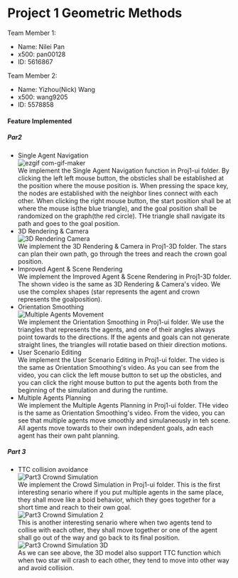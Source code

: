 # Project 1 Geometric Methods 

Team Member 1: 

- Name: Nilei Pan
- x500: pan00128
- ID: 5616867

Team Member 2:

- Name: Yizhou(Nick) Wang
- x500: wang9205
- ID: 5578858

#### Feature Implemented

##### Par2

- Single Agent Navigation <br />
![ezgif com-gif-maker](https://user-images.githubusercontent.com/57411086/193336458-3d989052-6cc4-4397-a900-52fad8be3373.gif) <br />
We implement the Single Agent Navigation function in Proj1-ui folder. By clicking the left left mouse button, the obsticles shall be established at the position where the mouse position is. When pressing the space key, the nodes are established with the neighbor lines connect with each other. When clicking the right mouse button, the start position shall be at where the mouse is(the blue triangle), and the goal position shall be randomized on the graph(the red circle). THe triangle shall navigate its path and goes to the goal position. <br />
- 3D Rendering & Camera <br />
![3D Rendering   Camera](https://user-images.githubusercontent.com/57411086/193339417-be29bc23-8788-48d3-a670-0caead26dbd4.gif) <br />
We implement the 3D Rendering & Camera in Proj1-3D folder. The stars can plan their own path, go through the trees and reach the crown goal position. <br />
- Improved Agent & Scene Rendering <br />
We implement the Improved Agent & Scene Rendering in Proj1-3D folder. The shown video is the same as 3D Rendering & Camera's video. We use the complex shapes (star represents the agent and crown represents the goalposition). <br />
- Orientation Smoothing <br />
![Multiple Agents Movement](https://user-images.githubusercontent.com/57411086/193342509-7853a701-a474-4465-aa8b-994bf30f2b56.gif) <br />
We implement the Orientation Smoothing in Proj1-ui folder. We use the triangles that represents the agents, and one of their angles always point towards to the directions. If the agents and goals can not generate straight lines, the triangles will rotatie based on thieir direction motions. <br />
- User Scenario Editing <br />
We implement the User Scenario Editing in Proj1-ui folder. The video is the same as Orientation Smoothing's video. As you can see from the video, you can click the left mouse button to set up the obsticles, and you can click the right mouse button to put the agents both from the beginning of the simulation and during the runtime. <br />
- Multiple Agents Planning <br />
We implement the Multiple Agents Planning in Proj1-ui folder. THe video is the same as Orientation Smoothing's video. From the video, you can see that multiple agents move smoothly and simulaneously in teh scene. All agents move towards to their own independent goals, adn each agent has their own paht planning. <br />

##### Part 3

- TTC collision avoidance <br />
![Part3 Crownd Simulation](https://user-images.githubusercontent.com/57411086/193348490-6efc9b07-b087-4595-a529-bdca9a0ce2f0.gif) <br />
We implement the Crowd Simulation in Proj1-ui folder. This is the first interesting senario where if you put multiple agents in the same place, they shall move like a boid behavior, which they goes together for a short time and reach to their own goal. <br />
![Part3 Crownd Simulation 2](https://user-images.githubusercontent.com/57411086/193349744-3c9ec728-238f-47d6-8d7d-08b492b91105.gif) <br />
This is another interesting senario where when two agents tend to collise with each other, they shall move together or one of the agent shall go out of the way and go back to its final position. <br />
![Part3 Crownd Simulation 3D ](https://user-images.githubusercontent.com/57411086/193353945-37ce6f90-0ff5-446b-a68c-760edf79ff65.gif)  <br />
As we can see above, the 3D model also support TTC function which when two star will crash to each other, they tend to move into other way and avoid collision. <br />



